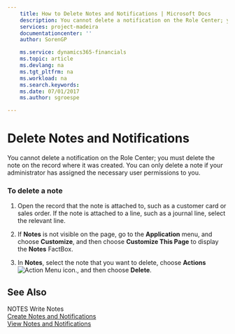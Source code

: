 ```yaml
---
    title: How to Delete Notes and Notifications | Microsoft Docs
    description: You cannot delete a notification on the Role Center; you must delete the note on the record where it was created. You can only delete a note if your administrator has assigned the necessary user permissions to you.
    services: project-madeira
    documentationcenter: ''
    author: SorenGP

    ms.service: dynamics365-financials
    ms.topic: article
    ms.devlang: na
    ms.tgt_pltfrm: na
    ms.workload: na
    ms.search.keywords:
    ms.date: 07/01/2017
    ms.author: sgroespe

---
```

# Delete Notes and Notifications
You cannot delete a notification on the Role Center; you must delete the note on the record where it was created. You can only delete a note if your administrator has assigned the necessary user permissions to you.  
  
### To delete a note  
  
1.  Open the record that the note is attached to, such as a customer card or sales order. If the note is attached to a line, such as a journal line, select the relevant line.  
  
2.  If **Notes** is not visible on the page, go to the **Application** menu, and choose **Customize**, and then choose **Customize This Page** to display the **Notes** FactBox.  
  
3.  In **Notes**, select the note that you want to delete, choose **Actions**![Action Menu icon.](../FullExperience/media/actionmenuicon.png "actionMenuIcon"), and then choose **Delete**.  
  
## See Also  
 NOTES Write Notes   
 [Create Notes and Notifications](../FullExperience/how-to-create-notes-and-notifications.md)   
 [View Notes and Notifications](../FullExperience/how-to-view-notes-and-notifications.md)